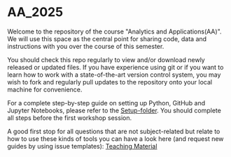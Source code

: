 # AA_2025

Welcome to the repository of the course "Analytics and Applications(AA)". We will use this space as the central point for sharing code, data and instructions with you over the course of this semester.

You should check this repo regularly to view and/or download newly released or updated files. If you have experience using git or if you want to learn how to work with a state-of-the-art version control system, you may wish to fork and regularly pull updates to the repository onto your local machine for convenience.

For a complete step-by-step guide on setting up Python, GitHub and Jupyter Notebooks, please refer to the [Setup-folder](Setup/). You should complete all steps before the first workshop session.

A good first stop for all questions that are not subject-related but relate to how to use these kinds of tools you can have a look here (and request new guides by using issue templates): [Teaching Material](https://github.com/IS3UniCologne/teaching-material)
